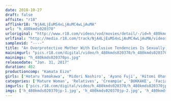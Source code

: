 ```yaml
---
date: 2018-10-27
draft: false
affsite: "r18"
afflinkr18: "NjA4LjEuMS4xLjAuMC4wLjAuMA"
url: "h_480kmds020370"
urloriginal: "http://www.r18.com/videos/vod/movies/detail/-/id=h_480kmds020370"
urlfinal: "http://media.r18.com/track/NjA4LjEuMS4xLjAuMC4wLjAuMA/videos/vod/movies/detail/-/id=h_480kmds020370"
samplevid: "----"
title: "An Overprotective Mother With Exclusive Tendencies Is Sexually Abusing Her Son 30 Victims/8 Hours"
mainimgurl: "pics.r18.com/digital/video/h_480kmds020370/h_480kmds020370ps.jpg"
mainimgs: "h_480kmds020370ps.jpg"
releasedate: "Jan. 31, 2017"
duration: 482
productioncomp: "Kamata Eizo"
girls: ['Hotaru Yamakawa', 'Midori Nashiro', 'Ayano Fuji', 'Hitomi Ohashi', 'Ayano Uchida']
categories: ['Mature Woman', 'Relatives', 'Creampie', 'BUKKAKE', 'Facial', 'Over 4 Hours']
imgurls: ['pics.r18.com/digital/video/h_480kmds020370/h_480kmds020370jp-1.jpg', 'pics.r18.com/digital/video/h_480kmds020370/h_480kmds020370jp-2.jpg', 'pics.r18.com/digital/video/h_480kmds020370/h_480kmds020370jp-3.jpg', 'pics.r18.com/digital/video/h_480kmds020370/h_480kmds020370jp-4.jpg', 'pics.r18.com/digital/video/h_480kmds020370/h_480kmds020370jp-5.jpg', 'pics.r18.com/digital/video/h_480kmds020370/h_480kmds020370jp-6.jpg', 'pics.r18.com/digital/video/h_480kmds020370/h_480kmds020370jp-7.jpg', 'pics.r18.com/digital/video/h_480kmds020370/h_480kmds020370jp-8.jpg', 'pics.r18.com/digital/video/h_480kmds020370/h_480kmds020370jp-9.jpg', 'pics.r18.com/digital/video/h_480kmds020370/h_480kmds020370jp-10.jpg', 'pics.r18.com/digital/video/h_480kmds020370/h_480kmds020370jp-11.jpg', 'pics.r18.com/digital/video/h_480kmds020370/h_480kmds020370jp-12.jpg', 'pics.r18.com/digital/video/h_480kmds020370/h_480kmds020370jp-13.jpg', 'pics.r18.com/digital/video/h_480kmds020370/h_480kmds020370jp-14.jpg', 'pics.r18.com/digital/video/h_480kmds020370/h_480kmds020370jp-15.jpg', 'pics.r18.com/digital/video/h_480kmds020370/h_480kmds020370jp-16.jpg', 'pics.r18.com/digital/video/h_480kmds020370/h_480kmds020370jp-17.jpg', 'pics.r18.com/digital/video/h_480kmds020370/h_480kmds020370jp-18.jpg', 'pics.r18.com/digital/video/h_480kmds020370/h_480kmds020370jp-19.jpg', 'pics.r18.com/digital/video/h_480kmds020370/h_480kmds020370jp-20.jpg']
imgs: ['h_480kmds020370jp-1.jpg', 'h_480kmds020370jp-2.jpg', 'h_480kmds020370jp-3.jpg', 'h_480kmds020370jp-4.jpg', 'h_480kmds020370jp-5.jpg', 'h_480kmds020370jp-6.jpg', 'h_480kmds020370jp-7.jpg', 'h_480kmds020370jp-8.jpg', 'h_480kmds020370jp-9.jpg', 'h_480kmds020370jp-10.jpg', 'h_480kmds020370jp-11.jpg', 'h_480kmds020370jp-12.jpg', 'h_480kmds020370jp-13.jpg', 'h_480kmds020370jp-14.jpg', 'h_480kmds020370jp-15.jpg', 'h_480kmds020370jp-16.jpg', 'h_480kmds020370jp-17.jpg', 'h_480kmds020370jp-18.jpg', 'h_480kmds020370jp-19.jpg', 'h_480kmds020370jp-20.jpg']
---
```

